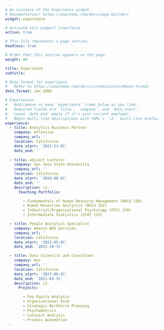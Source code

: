 ```yaml
---
# An instance of the Experience widget.
# Documentation: https://wowchemy.com/docs/page-builder/
widget: experience

# Activate this widget? true/false
active: true

# This file represents a page section.
headless: true

# Order that this section appears on the page.
weight: 40

title: Experience
subtitle:

# Date format for experience
#   Refer to https://wowchemy.com/docs/customization/#date-format
date_format: Jan 2006

# Experiences.
#   Add/remove as many `experience` items below as you like.
#   Required fields are `title`, `company`, and `date_start`.
#   Leave `date_end` empty if it's your current employer.
#   Begin multi-line descriptions with YAML's `|2-` multi-line prefix.
experience:
  - title: Analytics Business Partner
    company: Atlassian
    company_url: ''
    location: California
    date_start: '2021-11-01'
    date_end: ''
 
  - title: Adjunct Lecturer
    company: San Jose State University
    company_url: ''
    location: California
    date_start: '2018-08-01'
    date_end: ''
    description: |2-
      Teaching Portfolio:

        - Fundamentals of Human Resource Management (BUS3 150)
        - Human Resources Analytics (BUS3 152)
        - Industrial/Organizational Psychology (PSYC 170)
        - Intermediate Statistics (STAT 115)

  - title: People Analytics Specialist
    company: Amazon Web Services
    company_url: ''
    location: California
    date_start: '2021-05-01'
    date_end: '2021-10-31'

  - title: Data Scientist and Consultant
    company: Aon
    company_url: ''
    location: California
    date_start: '2017-06-01'
    date_end: '2021-03-31'
    description: |2-
      Projects:

        - Pay Equity Analysis
        - Organizational Risk
        - Strategic Workforce Planning
        - Psychometrics
        - Conjoint Analysis
        - Process Automation
---
```

